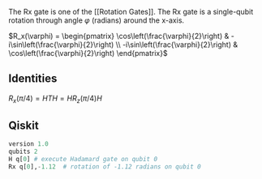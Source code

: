 The Rx gate is one of the [[Rotation Gates]]. The Rx gate is a single-qubit rotation through angle $\varphi$ (radians) around the x-axis.

$R_x(\varphi) = \begin{pmatrix}  \cos\left(\frac{\varphi}{2}\right) & -i\sin\left(\frac{\varphi}{2}\right) \\  -i\sin\left(\frac{\varphi}{2}\right) & \cos\left(\frac{\varphi}{2}\right)  \end{pmatrix}$

## Identities
$R_x(\pi/4)=HTH=HR_z(\pi/4)H$

## Qiskit

```python
version 1.0
qubits 2
H q[0] # execute Hadamard gate on qubit 0
Rx q[0],-1.12  # rotation of -1.12 radians on qubit 0
```